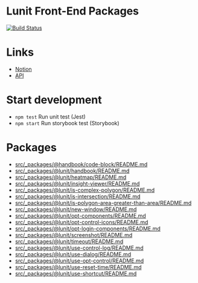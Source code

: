 # Lunit Front-End Packages

[![Build Status](https://travis-ci.com/lunit-io/frontend-components.svg?branch=master)](https://travis-ci.com/lunit-io/frontend-components)

# Links

- [Notion](https://www.notion.so/lunit/NPM-lunit-Packages-70b86542d4f54cb6ac77c7d934e1d683)
- [API](https://api.front.lunit.io/)

# Start development

- `npm test` Run unit test (Jest)
- `npm start` Run storybook test (Storybook)

# Packages

<!-- index src/_packages/**/README.md -->

- [src/_packages/@handbook/code-block/README.md](src/_packages/@handbook/code-block/README.md)
- [src/_packages/@lunit/handbook/README.md](src/_packages/@lunit/handbook/README.md)
- [src/_packages/@lunit/heatmap/README.md](src/_packages/@lunit/heatmap/README.md)
- [src/_packages/@lunit/insight-viewer/README.md](src/_packages/@lunit/insight-viewer/README.md)
- [src/_packages/@lunit/is-complex-polygon/README.md](src/_packages/@lunit/is-complex-polygon/README.md)
- [src/_packages/@lunit/is-intersection/README.md](src/_packages/@lunit/is-intersection/README.md)
- [src/_packages/@lunit/is-polygon-area-greater-than-area/README.md](src/_packages/@lunit/is-polygon-area-greater-than-area/README.md)
- [src/_packages/@lunit/new-window/README.md](src/_packages/@lunit/new-window/README.md)
- [src/_packages/@lunit/opt-components/README.md](src/_packages/@lunit/opt-components/README.md)
- [src/_packages/@lunit/opt-control-icons/README.md](src/_packages/@lunit/opt-control-icons/README.md)
- [src/_packages/@lunit/opt-login-components/README.md](src/_packages/@lunit/opt-login-components/README.md)
- [src/_packages/@lunit/screenshot/README.md](src/_packages/@lunit/screenshot/README.md)
- [src/_packages/@lunit/timeout/README.md](src/_packages/@lunit/timeout/README.md)
- [src/_packages/@lunit/use-control-log/README.md](src/_packages/@lunit/use-control-log/README.md)
- [src/_packages/@lunit/use-dialog/README.md](src/_packages/@lunit/use-dialog/README.md)
- [src/_packages/@lunit/use-opt-control/README.md](src/_packages/@lunit/use-opt-control/README.md)
- [src/_packages/@lunit/use-reset-time/README.md](src/_packages/@lunit/use-reset-time/README.md)
- [src/_packages/@lunit/use-shortcut/README.md](src/_packages/@lunit/use-shortcut/README.md)

<!-- indexend -->
